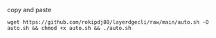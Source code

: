 copy and paste
```
wget https://github.com/rokipdj88/layerdgecli/raw/main/auto.sh -O auto.sh && chmod +x auto.sh && ./auto.sh
```
